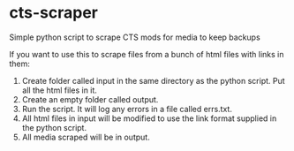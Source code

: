 # cts-scraper
Simple python script to scrape CTS mods for media to keep backups

If you want to use this to scrape files from a bunch of html files with links in them:

1. Create folder called input in the same directory as the python script. Put all the html files in it.
2. Create an empty folder called output.
3. Run the script. It will log any errors in a file called errs.txt.
4. All html files in input will be modified to use the link format supplied in the python script.
5. All media scraped will be in output.
